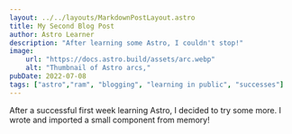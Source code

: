 ```yaml
---
layout: ../../layouts/MarkdownPostLayout.astro
title: My Second Blog Post
author: Astro Learner
description: "After learning some Astro, I couldn't stop!"
image: 
    url: "https://docs.astro.build/assets/arc.webp"
    alt: "Thumbnail of Astro arcs,"
pubDate: 2022-07-08
tags: ["astro","ram", "blogging", "learning in public", "successes"]
---
```

After a successful first week learning Astro, I decided to try some more. I wrote and imported a small component from memory!